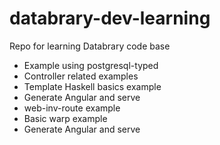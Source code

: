 # databrary-dev-learning
Repo for learning Databrary code base

* Example using postgresql-typed
* Controller related examples
* Template Haskell basics example
* Generate Angular and serve
* web-inv-route example
* Basic warp example
* Generate Angular and serve
